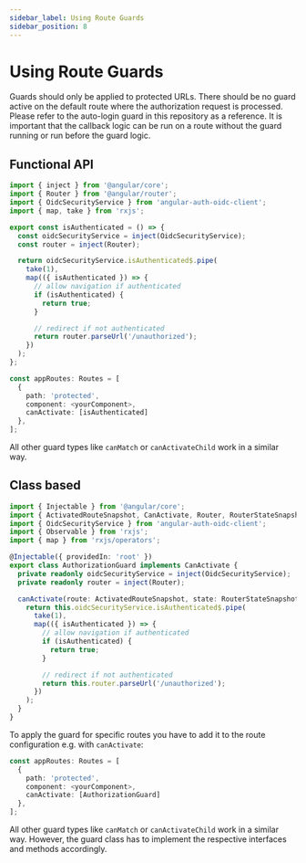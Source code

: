 ```yaml
---
sidebar_label: Using Route Guards
sidebar_position: 8
---
```


# Using Route Guards

Guards should only be applied to protected URLs. There should be no guard active on the default route where the authorization request is processed.
Please refer to the auto-login guard in this repository as a reference.
It is important that the callback logic can be run on a route without the guard running or run before the guard logic.

## Functional API

```ts
import { inject } from '@angular/core';
import { Router } from '@angular/router';
import { OidcSecurityService } from 'angular-auth-oidc-client';
import { map, take } from 'rxjs';

export const isAuthenticated = () => {
  const oidcSecurityService = inject(OidcSecurityService);
  const router = inject(Router);

  return oidcSecurityService.isAuthenticated$.pipe(
    take(1),
    map(({ isAuthenticated }) => {
      // allow navigation if authenticated
      if (isAuthenticated) {
        return true;
      }

      // redirect if not authenticated
      return router.parseUrl('/unauthorized');
    })
  );
};
```

```ts
const appRoutes: Routes = [
  {
    path: 'protected',
    component: <yourComponent>,
    canActivate: [isAuthenticated]
  },
];
```

All other guard types like `canMatch` or `canActivateChild` work in a similar way.

## Class based

```ts
import { Injectable } from '@angular/core';
import { ActivatedRouteSnapshot, CanActivate, Router, RouterStateSnapshot, UrlTree } from '@angular/router';
import { OidcSecurityService } from 'angular-auth-oidc-client';
import { Observable } from 'rxjs';
import { map } from 'rxjs/operators';

@Injectable({ providedIn: 'root' })
export class AuthorizationGuard implements CanActivate {
  private readonly oidcSecurityService = inject(OidcSecurityService);
  private readonly router = inject(Router);

  canActivate(route: ActivatedRouteSnapshot, state: RouterStateSnapshot): Observable<boolean | UrlTree> {
    return this.oidcSecurityService.isAuthenticated$.pipe(
      take(1),
      map(({ isAuthenticated }) => {
        // allow navigation if authenticated
        if (isAuthenticated) {
          return true;
        }

        // redirect if not authenticated
        return this.router.parseUrl('/unauthorized');
      })
    );
  }
}
```

To apply the guard for specific routes you have to add it to the route configuration e.g. with `canActivate`:

```ts
const appRoutes: Routes = [
  {
    path: 'protected',
    component: <yourComponent>,
    canActivate: [AuthorizationGuard]
  },
];
```

All other guard types like `canMatch` or `canActivateChild` work in a similar way. However, the guard class has to implement the respective interfaces and methods accordingly.
